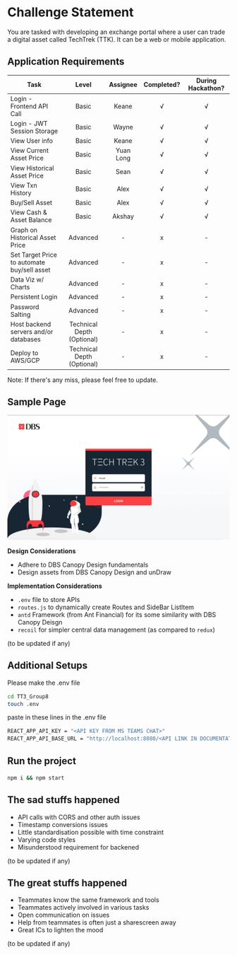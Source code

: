 # Challenge Statement
You are tasked with developing an exchange portal where a user can trade a digital asset called TechTrek (TTK). It can be a web or mobile application.

 ## Application Requirements
| Task |  Level | Assignee  |  Completed? | During Hackathon?
| ---- | :----: | :-: | :---------: | :-:|
| Login - Frontend API Call | Basic | Keane | √ | √ | 
| Login - JWT Session Storage | Basic | Wayne | √ | √ | 
| View User info | Basic | Keane | √ | √ | 
| View Current Asset Price | Basic | Yuan Long | √ | √ | 
| View Historical Asset Price | Basic | Sean | √ | √
| View Txn History | Basic | Alex | √ | √ | 
| Buy/Sell Asset | Basic | Alex | √ | √ | 
| View Cash & Asset Balance | Basic | Akshay | √ | √ | 
| Graph on Historical Asset Price | Advanced | - | x | -
| Set Target Price to automate buy/sell asset | Advanced | - | x | -
| Data Viz w/ Charts | Advanced | - | x | -
| Persistent Login | Advanced | - | x | -
| Password Salting | Advanced | - | x | -
| Host backend servers and/or databases | Technical Depth (Optional) | - | x | -
| Deploy to AWS/GCP | Technical Depth (Optional) | - |  x | -

Note: If there's any miss, please feel free to update.

## Sample Page

![Login Page](https://raw.githubusercontent.com/keanecodes/TT3_Group8/main/src/assets/sample-view-login.jpg)

**Design Considerations**  
* Adhere to DBS Canopy Design fundamentals
* Design assets from DBS Canopy Design and unDraw

**Implementation Considerations**  
* `.env` file to store APIs
* `routes.js` to dynamically create Routes and SideBar ListItem
* `antd` Framework (from Ant Financial) for its some similarity with DBS Canopy Deisgn
* `recoil` for simpler central data management (as compared to `redux`)

(to be updated if any)

## Additional Setups
Please make the .env file
```sh
cd TT3_Group8
touch .env
```
paste in these lines in the .env file
```sh
REACT_APP_API_KEY = "<API KEY FROM MS TEAMS CHAT>"
REACT_APP_API_BASE_URL = "http://localhost:8080/<API LINK IN DOCUMENTATION>"
```

## Run the project
```sh
npm i && npm start
```

## The sad stuffs happened
* API calls with CORS and other auth issues
* Timestamp conversions issues
* Little standardisation possible with time constraint
* Varying code styles
* Misunderstood requirement for backened

(to be updated if any)

## The great stuffs happened
* Teammates know the same framework and tools
* Teammates actively involved in various tasks 
* Open communication on issues
* Help from teammates is often just a sharescreen away
* Great ICs to lighten the mood

(to be updated if any)
